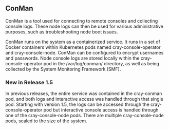 ## ConMan

ConMan is a tool used for connecting to remote consoles and collecting console logs. These node logs can then be used for various administrative purposes, such as troubleshooting node boot issues.

ConMan runs on the system as a containerized service. It runs in a set of Docker containers within Kubernetes pods named cray-console-operator and cray-console-node. ConMan can be configured to encrypt usernames and passwords. Node console logs are stored locally within the cray-console-operator pod in the /var/log/conman/ directory, as well as being collected by the System Monitoring Framework \(SMF\).

### New in Release 1.5

In previous releases, the entire service was contained in the cray-conman pod, and both logs and interactive access was handled through that single pod. Starting with version 1.5, the logs can be accessed through the cray-console-operator pod but interactive console access is handled through one of the cray-console-node pods. There are multiple cray-console-node pods, scaled to the size of the system.



